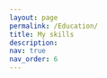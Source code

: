 ```yaml
---
layout: page
permalink: /Education/
title: My skills
description:  
nav: true
nav_order: 6
---
```


<div class="mindmap-container">
  <div id="fundamentals-mindmap"></div>
  <div id="algorithm-mindmap"></div>
  <div id="robotics-mindmap"></div>
</div>

<script src="https://d3js.org/d3.v7.min.js"></script>
<style>
.mindmap-container {
  display: flex;
  flex-direction: column;
  gap: 40px;
}

.mindmap-container > div {
  border-radius: 8px;
  padding: 20px;
  background: var(--global-bg-color);
}

.text-name {
  font: 14px sans-serif;
  fill: var(--global-text-color);
}

.text-code {
  font-size: 10px;
  fill: var(--global-theme-color);
}

.node-label-container {
  fill: var(--global-bg-color);
  stroke: var(--global-theme-color);
  stroke-width: 1px;
  rx: 4;  /* rounded corners */
}

.link {
  fill: none;
  stroke: #ccc;
  stroke-width: 2px;
}
</style>

<script>
document.addEventListener('DOMContentLoaded', function() {
    const data = {
        fundamentals: {
            name: "Fundamentals",
            children: [
                {name: "Mathematics", children: [
                    {name: "Calculus", code: "HKUST MATH1013/MATH1014"},
                    {name: "Linear Algebra", code: "HKUST MATH2111"},
                    {name: "Multivariable Calculus", code: "HKUST MATH2011"},
                    {name: "Differential Equations", code: "Coursera-HKUST MATH2521"},
                    {name: "Discrete Math", code: "HKUST COMP2711"},
                    {name: "Statistics", code: "SJTU STAT6001"}
                ]},
                {name: "Core Engineering", children: [
                    {name: "General Physics", code: "HKUST PHYS1112"},
                    {name: "General Physics II", code: "UNSW PHYS1221"},
                    {name: "Smart Mechatronic", code: "HKUST ISDN2601"}
                ]},
                {name: "Computer Science", children: [
                    {name: "C++", code: "HKUST COMP2011/2012"},
                    {name: "Computer Organization", code: "HKUST COMP2611"},
                    {name: "Operating System", code: "HKUST COMP3511"},
                    {name: "DSA", code: "HKUST COMP2012/3711"},
                ]}
            ]
        },
        algorithm: {
            name: "Artificial Intelligence",
            children: [
                {name: "Machine Learning", children: [
                    {name: "GLM", code: "HKUST COMP5212"},
                    {name: "SVM", code: "HKUST COMP5212"},
                    {name: "Decision Trees", code: "UNSW COMP9517"},
                    {name: "XGBoost"},
                    {name: "PCA", code: "HKUST COMP5212"},
                    {name: "Naive Bayes", code: "HKUST COMP2211"},
                    {name: "Probabilistic Graphical Models", code: "HKUST COMP5212"},
                    {name: "HMM", code: "HKUST COMP5212"}
                ]},
                {name: "Deep Learning", children: [
                    {name: "YOLO", code: "UNSW COMP9517"},
                    {name: "RNN", code: "HKUST COMP5212"},
                    {name: "Attention mechanism", code: "HKUST COMP5212"},
                    {name: "GAN", code: "HKUST COMP5212"},
                    {name: "VAE", code: "HKUST COMP5212"},
                    {name: "Diffusion Model"},
                    {name: "LLM", code: "HKUST COMP5212"},
                    {name: "Vision Transformer"}
                ]},
                {name: "Other", children:[
                    {name: "Minimax", code: "HKUST COMP2211"},
                    {name: "Reinforcement Learning", code: "HKUST COMP5212"}
                ]}
                ]
        },
        robotics: {
            name: "Robotics",
            children: [
                {name: "Software", children: [
                    {name: "ICP odometry", code: "HKUST ELEC3210"},
                    {name: "EKF SLAM", code: "HKUST ELEC3210"},
                    {name: "Path Planning", code: "HKUST ELEC3210"},
                    {name: "Control System", code: "UNSW MTRN3020"},
                    {name: "ROS"},
                    {name: "ROS2"}
                ]},
                {name: "Hardware", children: [
                    {name: "Circuit Design"},
                    {name: "Soldering"},
                    {name: "STM32"},
                    {name: "ESP32"}
                ]},
                {name: "Mechanical", children: [
                    {name: "CAD"},
                    {name: "Hand manufacturing"},
                    {name: "3D Printing"},
                    {name: "Laser Cutting"},
                    {name: "Blender", code: "HKUST ISDN2300"}
                ]}
            ]
        }
    };

    function createMindMap(data, containerId) {
        const width = 1200;
        const height = 1200;
        const margin = {top: 20, right: 600, bottom: 20, left: 100};

        const nodeWidth = 200;
        const nodeHeight = 40;

        const tree = d3.tree()
            .size([height - margin.top - margin.bottom, width - margin.right - margin.left])
            .separation((a, b) => (a.parent == b.parent ? 1 : 1.5) * nodeHeight); // Adjust the separation between nodes

        const root = d3.hierarchy(data);
        root.descendants().forEach((d, i) => {
            d.y = d.depth * nodeHeight * 1.5;
        });

        const treeData = tree(root);

        const svg = d3.select(containerId)
            .append("svg")
            .attr("width", width)
            .attr("height", height)
            .append("g")
            .attr("transform", `translate(${margin.left},${margin.top})`);

        // Links
        svg.selectAll(".link")
            .data(treeData.links())
            .enter()
            .append("path")
            .attr("class", "link")
            .attr("d", d3.linkHorizontal()
                .x(d => d.y)
                .y(d => d.x));

        // Nodes
        const node = svg.selectAll(".node")
            .data(treeData.descendants())
            .enter()
            .append("g")
            .attr("class", "node")
            .attr("transform", d => `translate(${d.y},${d.x})`);

        // Create container for text (background rectangle)
        node.append("rect")
            .attr("class", "node-label-container")
            .attr("y", -10) // Adjust the y position
            .attr("x", d => -100)  // Adjust the x position
            .attr("height", nodeHeight) // Adjust the height
            .attr("width", nodeWidth) // Adjust the width

        // Add labels to nodes
        node.append("text")
            .attr("class", "text-name")
            .attr("dy", d => d.data.code ? ".35em" : "1em") // Adjust the y position
            .attr("x", d => 0)  // Align with the center of rectangle
            .attr("text-anchor", "middle") // Center the text
            .text(d => d.data.name);

        node.append("text")
            .attr("class", "text-code")
            .attr("dy", d => "2em") // Adjust the y position
            .attr("x", d => 0)  // Align with the center of rectangle
            .attr("text-anchor", "middle") // Center the text
            .text(d => d.data.code);
    }

    // Create three separate mindmaps
    createMindMap(data.fundamentals, "#fundamentals-mindmap");
    createMindMap(data.algorithm, "#algorithm-mindmap");
    createMindMap(data.robotics, "#robotics-mindmap");
});
</script>
